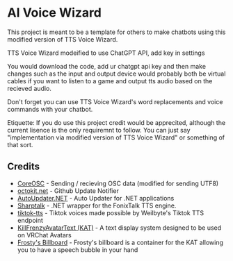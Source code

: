 # AI Voice Wizard

This project is meant to be a template for others to make chatbots using this modified version of TTS Voice Wizard.

TTS Voice Wizard modeified to use ChatGPT API, add key in settings


You would download the code, add ur chatgpt api key and then make changes such as the input and output device would probably both be virtual cables if you want to listen to a game and output tts audio based on the recieved audio.

Don't forget you can use TTS Voice Wizard's word replacements and voice commands with your chatbot.

Etiquette: If you do use this project credit would be apprecited, although the current lisence is the only requiremnt to follow. You can just say "implementation via modified version of TTS Voice Wizard" or something of that sort.



## Credits
- [CoreOSC](https://github.com/VRCWizard/CoreOSC-VRC-UTF8) - Sending / recieving OSC data (modified for sending UTF8)
- [octokit.net](https://github.com/octokit/octokit.net) - Github Update Notifier
- [AutoUpdater.NET](https://github.com/ravibpatel/AutoUpdater.NET) - Auto Updater for .NET applications
- [Sharptalk](https://github.com/whatsecretproject/SharpTalk) - .NET wrapper for the FonixTalk TTS engine.
- [tiktok-tts](https://github.com/Weilbyte/tiktok-tts) - Tiktok voices made possible by Weilbyte's Tiktok TTS endpoint
- [KillFrenzyAvatarText (KAT)](https://github.com/killfrenzy96/KillFrenzyAvatarText) - A text display system designed to be used on VRChat Avatars
- [Frosty's Billboard](https://github.com/Frosty704/Billboard) - Frosty's billboard is a container for the KAT allowing you to have a speech bubble in your hand


